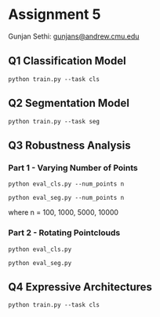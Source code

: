 # Assignment 5

Gunjan Sethi: gunjans@andrew.cmu.edu

## Q1 Classification Model

`python train.py --task cls`

## Q2 Segmentation Model

`python train.py --task seg`

## Q3 Robustness Analysis

### Part 1 - Varying Number of Points

`python eval_cls.py --num_points n`

`python eval_seg.py --num_points n`

where n = 100, 1000, 5000, 10000

### Part 2 - Rotating Pointclouds

`python eval_cls.py`

`python eval_seg.py`

## Q4 Expressive Architectures

`python train.py --task cls`